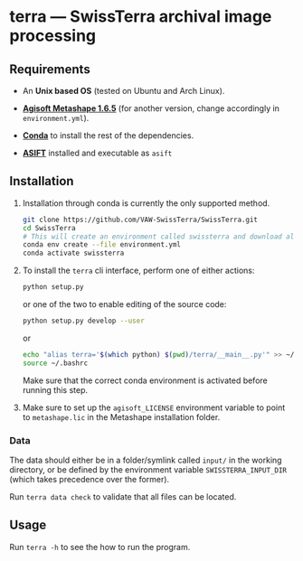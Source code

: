 # terra — SwissTerra archival image processing

## Requirements

* An **Unix based OS** (tested on Ubuntu and Arch Linux).

* **[Agisoft Metashape 1.6.5](https://www.agisoft.com/downloads/installer/)** (for another version, change accordingly in `environment.yml`).

* **[Conda](https://docs.conda.io/projects/conda/en/latest/user-guide/install/linux.html)** to install the rest of the dependencies.

* **[ASIFT](http://www.ipol.im/pub/art/2011/my-asift/)** installed and executable as `asift`

## Installation
1. 	
	Installation through conda is currently the only supported method.

	```bash
	git clone https://github.com/VAW-SwissTerra/SwissTerra.git
	cd SwissTerra
	# This will create an environment called swissterra and download all the packages
	conda env create --file environment.yml
	conda activate swissterra
	```
2. 	To install the `terra` cli interface, perform one of either actions:
	```bash
	python setup.py 
	```
	or one of the two to enable editing of the source code:
	```bash
	python setup.py develop --user
	```
	or
	```bash
	echo "alias terra='$(which python) $(pwd)/terra/__main__.py'" >> ~/.bashrc
	source ~/.bashrc
	```

	Make sure that the correct conda environment is activated before running this step.

3. 	Make sure to set up the `agisoft_LICENSE` environment variable to point to `metashape.lic` in the Metashape installation folder.

### Data
The data should either be in a folder/symlink called `input/` in the working directory, or be defined by the environment variable `SWISSTERRA_INPUT_DIR` (which takes precedence over the former).

Run `terra data check` to validate that all files can be located.

## Usage
Run `terra -h` to see the how to run the program.
